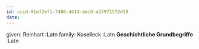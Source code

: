 ```yaml
---
id: uuid-91ef2ef1-7486-4414-aec0-a25971572d19
date: 
---
```


given: Reinhart :Latn
family: Koselleck :Latn
**Geschichtliche Grundbegriffe** :Latn